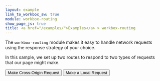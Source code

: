 ```yaml
---
layout: example
link_to_workbox_sw: true
module: workbox-routing
show_page_js: true
title: <a href="/examples/">Examples</a> > workbox-routing
---
```


The `workbox-routing` module makes it easy to handle network requests using the
response strategy of your choice.

In this sample, we set up two routes to respond to two types of requests that
our page might make.

<button data-url="https://httpbin.org/bytes/1">Make Cross-Origin Request</button>
<button data-url="/manifest.json">Make a Local Request</button>
